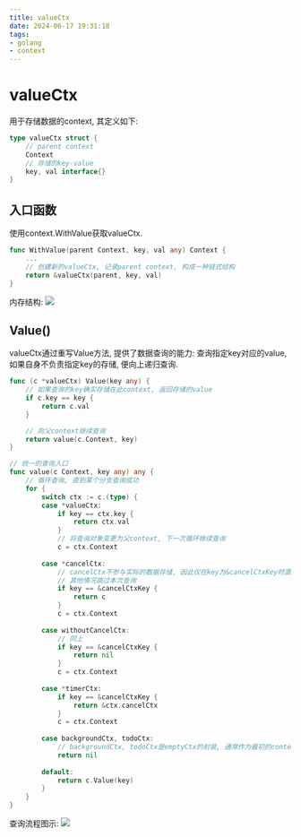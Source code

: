 ```yaml
---
title: valueCtx
date: 2024-06-17 19:31:18
tags:
- golang
- context
---
```


# valueCtx

用于存储数据的context, 其定义如下:

```go
type valueCtx struct {
    // parent context
    Context
    // 存储的key-value
    key, val interface{}
}
```

## 入口函数

使用context.WithValue获取valueCtx.

```go
func WithValue(parent Context, key, val any) Context {
    ...
    // 创建新的valueCtx, 记录parent context, 构成一种链式结构
    return &valueCtx(parent, key, val)
}
```

内存结构:
![](valueCtx_structure.drawio.png)



## Value()

valueCtx通过重写Value方法, 提供了数据查询的能力: 查询指定key对应的value, 如果自身不负责指定key的存储, 便向上递归查询.

```go
func (c *valueCtx) Value(key any) {
    // 如果查询的key确实存储在此context, 返回存储的value
    if c.key == key {
    	return c.val
    }

    // 向父context继续查询
    return value(c.Context, key)
}

// 统一的查询入口
func value(c Context, key any) any {
    // 循环查询, 直到某个分支查询成功
    for {
        switch ctx := c.(type) {
        case *valueCtx:
            if key == ctx.key {
                return ctx.val
            }
            // 将查询对象变更为父context, 下一次循环继续查询
            c = ctx.Context
            
        case *cancelCtx:
            // cancelCtx不参与实际的数据存储, 因此仅在key为&cancelCtxKey时直接返回自身
            // 其他情况跳过本次查询
            if key == &cancelCtxKey {
                return c
            }
            c = ctx.Context
            
        case withoutCancelCtx:
            // 同上
            if key == &cancelCtxKey {
                return nil
            }
            c = ctx.Context
            
        case *timerCtx:
            if key == &cancelCtxKey {
                return &ctx.cancelCtx
            }
            c = ctx.Context
            
        case backgroundCtx, todoCtx:
            // backgroundCtx, todoCtx是emptyCtx的封装, 通常作为最初的context, 因此直接返回nil
            return nil
            
        default:
            return c.Value(key)
        }
    }
}
```

查询流程图示:
![](valueCtx_search.drawio.png)
